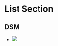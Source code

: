 <!-- @format -->

# List Section

## DSM
* ![](https://ultimaker.invisionapp.com/dsm/ultimaker/ultimaker-com/asset/components/)
